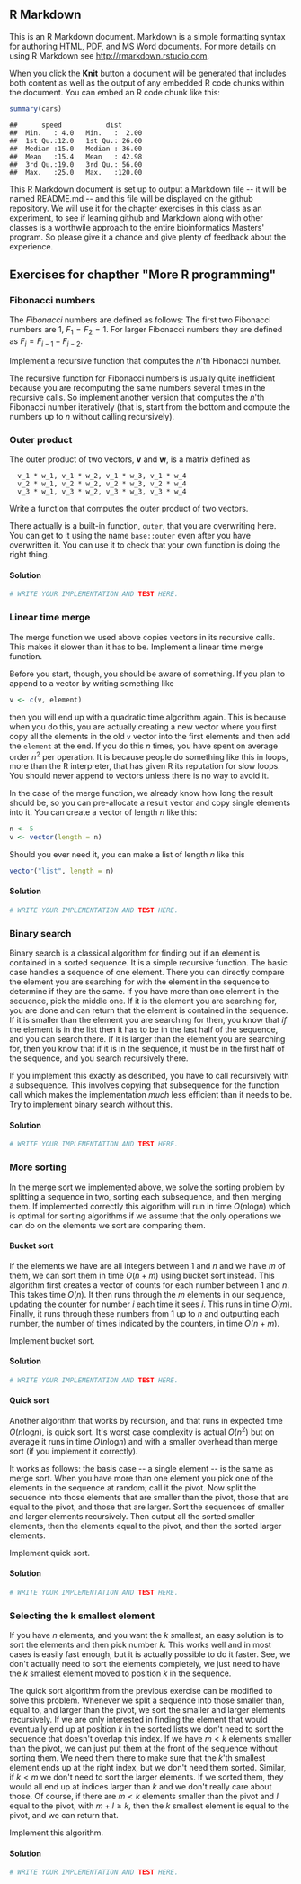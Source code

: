R Markdown
----------

This is an R Markdown document. Markdown is a simple formatting syntax for authoring HTML, PDF, and MS Word documents. For more details on using R Markdown see <http://rmarkdown.rstudio.com>.

When you click the **Knit** button a document will be generated that includes both content as well as the output of any embedded R code chunks within the document. You can embed an R code chunk like this:

``` r
summary(cars)
```

    ##      speed           dist       
    ##  Min.   : 4.0   Min.   :  2.00  
    ##  1st Qu.:12.0   1st Qu.: 26.00  
    ##  Median :15.0   Median : 36.00  
    ##  Mean   :15.4   Mean   : 42.98  
    ##  3rd Qu.:19.0   3rd Qu.: 56.00  
    ##  Max.   :25.0   Max.   :120.00

This R Markdown document is set up to output a Markdown file -- it will be named README.md -- and this file will be displayed on the github repository. We will use it for the chapter exercises in this class as an experiment, to see if learning github and Markdown along with other classes is a worthwile approach to the entire bioinformatics Masters' program. So please give it a chance and give plenty of feedback about the experience.

Exercises for chapther "More R programming"
-------------------------------------------

### Fibonacci numbers

The *Fibonacci* numbers are defined as follows: The first two Fibonacci numbers are 1, *F*<sub>1</sub> = *F*<sub>2</sub> = 1. For larger Fibonacci numbers they are defined as *F*<sub>*i*</sub> = *F*<sub>*i* − 1</sub> + *F*<sub>*i* − 2</sub>.

Implement a recursive function that computes the *n*'th Fibonacci number.

The recursive function for Fibonacci numbers is usually quite inefficient because you are recomputing the same numbers several times in the recursive calls. So implement another version that computes the *n*'th Fibonacci number iteratively (that is, start from the bottom and compute the numbers up to *n* without calling recursively).

### Outer product

The outer product of two vectors, **v** and **w**, is a matrix defined as

      v_1 * w_1, v_1 * w_2, v_1 * w_3, v_1 * w_4
      v_2 * w_1, v_2 * w_2, v_2 * w_3, v_2 * w_4
      v_3 * w_1, v_3 * w_2, v_3 * w_3, v_3 * w_4

Write a function that computes the outer product of two vectors.

There actually is a built-in function, `outer`, that you are overwriting here. You can get to it using the name `base::outer` even after you have overwritten it. You can use it to check that your own function is doing the right thing.

#### Solution

``` r
# WRITE YOUR IMPLEMENTATION AND TEST HERE.
```

### Linear time merge

The merge function we used above copies vectors in its recursive calls. This makes it slower than it has to be. Implement a linear time merge function.

Before you start, though, you should be aware of something. If you plan to append to a vector by writing something like

``` r
v <- c(v, element)
```

then you will end up with a quadratic time algorithm again. This is because when you do this, you are actually creating a new vector where you first copy all the elements in the old `v` vector into the first elements and then add the `element` at the end. If you do this *n* times, you have spent on average order *n*<sup>2</sup> per operation. It is because people do something like this in loops, more than the R interpreter, that has given R its reputation for slow loops. You should never append to vectors unless there is no way to avoid it.

In the case of the merge function, we already know how long the result should be, so you can pre-allocate a result vector and copy single elements into it. You can create a vector of length *n* like this:

``` r
n <- 5
v <- vector(length = n)
```

Should you ever need it, you can make a list of length *n* like this

``` r
vector("list", length = n)
```

#### Solution

``` r
# WRITE YOUR IMPLEMENTATION AND TEST HERE.
```

### Binary search

Binary search is a classical algorithm for finding out if an element is contained in a sorted sequence. It is a simple recursive function. The basic case handles a sequence of one element. There you can directly compare the element you are searching for with the element in the sequence to determine if they are the same. If you have more than one element in the sequence, pick the middle one. If it is the element you are searching for, you are done and can return that the element is contained in the sequence. If it is smaller than the element you are searching for then, you know that *if* the element is in the list then it has to be in the last half of the sequence, and you can search there. If it is larger than the element you are searching for, then you know that if it is in the sequence, it must be in the first half of the sequence, and you search recursively there.

If you implement this exactly as described, you have to call recursively with a subsequence. This involves copying that subsequence for the function call which makes the implementation *much* less efficient than it needs to be. Try to implement binary search without this.

#### Solution

``` r
# WRITE YOUR IMPLEMENTATION AND TEST HERE.
```

### More sorting

In the merge sort we implemented above, we solve the sorting problem by splitting a sequence in two, sorting each subsequence, and then merging them. If implemented correctly this algorithm will run in time *O*(*n*log*n*) which is optimal for sorting algorithms if we assume that the only operations we can do on the elements we sort are comparing them.

#### Bucket sort

If the elements we have are all integers between 1 and *n* and we have *m* of them, we can sort them in time *O*(*n* + *m*) using bucket sort instead. This algorithm first creates a vector of counts for each number between 1 and *n*. This takes time *O*(*n*). It then runs through the *m* elements in our sequence, updating the counter for number *i* each time it sees *i*. This runs in time *O*(*m*). Finally, it runs through these numbers from 1 up to *n* and outputting each number, the number of times indicated by the counters, in time *O*(*n* + *m*).

Implement bucket sort.

#### Solution

``` r
# WRITE YOUR IMPLEMENTATION AND TEST HERE.
```

#### Quick sort

Another algorithm that works by recursion, and that runs in expected time *O*(*n*log*n*), is quick sort. It's worst case complexity is actual *O*(*n*<sup>2</sup>) but on average it runs in time *O*(*n*log*n*) and with a smaller overhead than merge sort (if you implement it correctly).

It works as follows: the basis case -- a single element -- is the same as merge sort. When you have more than one element you pick one of the elements in the sequence at random; call it the pivot. Now split the sequence into those elements that are smaller than the pivot, those that are equal to the pivot, and those that are larger. Sort the sequences of smaller and larger elements recursively. Then output all the sorted smaller elements, then the elements equal to the pivot, and then the sorted larger elements.

Implement quick sort.

#### Solution

``` r
# WRITE YOUR IMPLEMENTATION AND TEST HERE.
```

### Selecting the k smallest element

If you have *n* elements, and you want the *k* smallest, an easy solution is to sort the elements and then pick number *k*. This works well and in most cases is easily fast enough, but it is actually possible to do it faster. See, we don't actually need to sort the elements completely, we just need to have the *k* smallest element moved to position *k* in the sequence.

The quick sort algorithm from the previous exercise can be modified to solve this problem. Whenever we split a sequence into those smaller than, equal to, and larger than the pivot, we sort the smaller and larger elements recursively. If we are only interested in finding the element that would eventually end up at position *k* in the sorted lists we don't need to sort the sequence that doesn't overlap this index. If we have *m* &lt; *k* elements smaller than the pivot, we can just put them at the front of the sequence without sorting them. We need them there to make sure that the *k*'th smallest element ends up at the right index, but we don't need them sorted. Similar, if *k* &lt; *m* we don't need to sort the larger elements. If we sorted them, they would all end up at indices larger than *k* and we don't really care about those. Of course, if there are *m* &lt; *k* elements smaller than the pivot and *l* equal to the pivot, with *m* + *l* ≥ *k*, then the *k* smallest element is equal to the pivot, and we can return that.

Implement this algorithm.

#### Solution

``` r
# WRITE YOUR IMPLEMENTATION AND TEST HERE.
```
